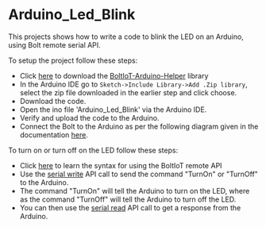# Arduino_Led_Blink
This projects shows how to write a code to blink the LED on an Arduino, using Bolt remote serial API.

To setup the project follow these steps:
* Click <a href=https://github.com/Inventrom/boltiot-arduino-helper/archive/master.zip>here</a> to download the <a href="https://github.com/Inventrom/boltiot-arduino-helper" target="_blank">BoltIoT-Arduino-Helper</a> library
* In the Arduino IDE go to ```Sketch->Include Library->Add .Zip library```, select the zip file downloaded in the earlier step and click choose.
* Download the code.
* Open the ino file 'Arduino_Led_Blink' via the Arduino IDE.
* Verify and upload the code to the Arduino.
* Connect the Bolt to the Arduino as per the following diagram given in the documentation <a href="https://docs.boltiot.com/docs/arduino-library" target="_blank">here</a>.

To turn on or turn off on the LED follow these steps:
* Click <a href="https://docs.boltiot.com/docs/api-request-syntax" target="_blank">here</a> to learn the syntax for using the BoltIoT remote API
* Use the <a href="https://docs.boltiot.com/docs/send-serial-data-output" target="_blank">serial write</a> API call to send the command "TurnOn" or "TurnOff" to the Arduino.
* The command "TurnOn" will tell the Arduino to turn on the LED, where as the command "TurnOff" will tell the Arduino to turn off the LED.
* You can then use the <a href="https://docs.boltiot.com/docs/read-incoming-serial-data" target="_blank">serial read</a> API call to get a response from the Arduino.
